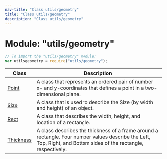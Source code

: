 ```yaml
---
nav-title: "Class utils/geometry"
title: "Class utils/geometry"
description: "Class utils/geometry"
---
```

# Module: "utils/geometry"

``` JavaScript
// To import the "utils/geometry" module:
var utilsgeometry = require("utils/geometry");
```

Class | Description
------|------------
[Point](../../utils/geometry/Point.md) | A class that represents an ordered pair of number x- and y-coordinates that defines a point in a two-dimensional plane.
[Size](../../utils/geometry/Size.md) | A class that is used to describe the Size (by width and height) of an object.
[Rect](../../utils/geometry/Rect.md) | A class that describes the width, height, and location of a rectangle.
[Thickness](../../utils/geometry/Thickness.md) | A class describes the thickness of a frame around a rectangle. Four number values describe the Left, Top, Right, and Bottom sides of the rectangle, respectively.